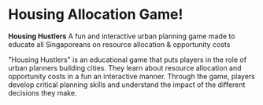 # Housing Allocation Game!
**Housing Hustlers**
 A fun and interactive urban planning game made to educate all Singaporeans on resource allocation & opportunity costs

"Housing Hustlers" is an educational game that puts players in the role of urban planners building cities. They learn about resource allocation and opportunity costs in a fun an interactive manner. Through the game, players develop critical planning skills and understand the impact of the different decisions they make.
